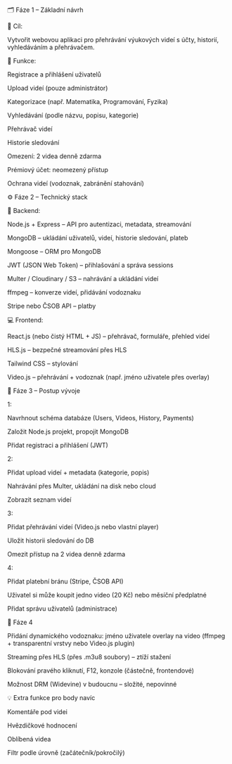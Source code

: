 🗂️ Fáze 1 – Základní návrh

🎯 Cíl:

Vytvořit webovou aplikaci pro přehrávání výukových videí s účty, historií, vyhledáváním a přehrávačem.

📌 Funkce:

Registrace a přihlášení uživatelů

Upload videí (pouze administrátor)

Kategorizace (např. Matematika, Programování, Fyzika)

Vyhledávání (podle názvu, popisu, kategorie)

Přehrávač videí

Historie sledování

Omezení: 2 videa denně zdarma

Prémiový účet: neomezený přístup

Ochrana videí (vodoznak, zabránění stahování)


⚙️ Fáze 2 – Technický stack

🧠 Backend:

Node.js + Express – API pro autentizaci, metadata, streamování

MongoDB – ukládání uživatelů, videí, historie sledování, plateb

Mongoose – ORM pro MongoDB

JWT (JSON Web Token) – přihlašování a správa sessions

Multer / Cloudinary / S3 – nahrávání a ukládání videí

ffmpeg – konverze videí, přidávání vodoznaku

Stripe nebo ČSOB API – platby


💻 Frontend:

React.js (nebo čistý HTML + JS) – přehrávač, formuláře, přehled videí

HLS.js – bezpečné streamování přes HLS

Tailwind CSS – stylování

Video.js – přehrávání + vodoznak (např. jméno uživatele přes overlay) 

📅 Fáze 3 – Postup vývoje

1:

Navrhnout schéma databáze (Users, Videos, History, Payments)

Založit Node.js projekt, propojit MongoDB

Přidat registraci a přihlášení (JWT)


2:

Přidat upload videí + metadata (kategorie, popis)

Nahrávání přes Multer, ukládání na disk nebo cloud

Zobrazit seznam videí


3:

Přidat přehrávání videí (Video.js nebo vlastní player)

Uložit historii sledování do DB

Omezit přístup na 2 videa denně zdarma


4:

Přidat platební bránu (Stripe, ČSOB API)

Uživatel si může koupit jedno video (20 Kč) nebo měsíční předplatné

Přidat správu uživatelů (administrace)


🔐 Fáze 4

Přidání dynamického vodoznaku: jméno uživatele overlay na video (ffmpeg + transparentní vrstvy nebo Video.js plugin)

Streaming přes HLS (přes .m3u8 soubory) – ztíží stažení

Blokování pravého kliknutí, F12, konzole (částečně, frontendové)

Možnost DRM (Widevine) v budoucnu – složité, nepovinné


💡 Extra funkce pro body navíc

Komentáře pod videi

Hvězdičkové hodnocení

Oblíbená videa

Filtr podle úrovně (začátečník/pokročilý)
